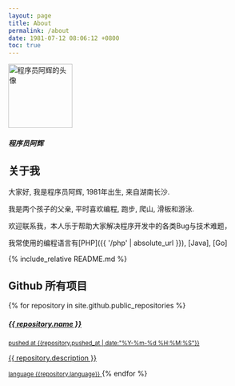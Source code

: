 ```yaml
---
layout: page
title: About
permalink: /about
date: 1981-07-12 08:06:12 +0800
toc: true
---
```


<section class="p-3 mb-2 text-center w-100 border-bottom border-top">
    <img src="{% gravatar_url email:site.email, extension:png, size:128 %}" class="rounded-circle shadow-sm" style="width: 128px;" alt="程序员阿辉的头像" />
    <h5 class="p-1 no_toc">程序员阿辉</h5>
</section>

## 关于我

大家好, 我是程序员阿辉, 1981年出生, 来自湖南长沙.

我是两个孩子的父亲, 平时喜欢编程, 跑步, 爬山, 滑板和游泳.

欢迎联系我，本人乐于帮助大家解决程序开发中的各类Bug与技术难题，

我常使用的编程语言有[PHP]({{ '/php' | absolute_url }}), [Java], [Go]

{% include_relative README.md %}

## Github 所有项目

<div class="list-group">
{% for repository in site.github.public_repositories %}
  <a href="{{ repository.html_url }}" class="list-group-item list-group-item-action" aria-current="true">
    <div class="d-flex w-100 justify-content-between">
      <h5 class="mb-1 no_toc">{{ repository.name }}</h5>
      <small>pushed at {{repository.pushed_at | date:"%Y-%m-%d %H:%M:%S"}}</small>
    </div>
    <p class="mb-1">{{ repository.description }}</p>
    <small>language {{repository.language}}</small>
  </a>
{% endfor %}
</div>

